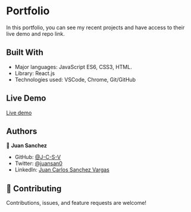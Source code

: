 # Portfolio

In this portfolio, you can see my recent projects and have access to their live demo and repo link.

## Built With

- Major languages: JavaScript ES6, CSS3, HTML.
- Library: React.js
- Technologies used: VSCode, Chrome, Git/GitHub

## Live Demo

[Live demo](https://j-c-s-v-portfolio.netlify.app/)

## Authors

👦 **Juan Sanchez**

- GitHub: [@J-C-S-V](https://github.com/J-C-S-V)
- Twitter: [@juansan0](https://twitter.com/juansan0)
- LinkedIn: [Juan Carlos Sanchez Vargas](https://www.linkedin.com/in/juan-carlos-sanchez-vargas-a308b014b/)

## 🤝 Contributing

Contributions, issues, and feature requests are welcome!

